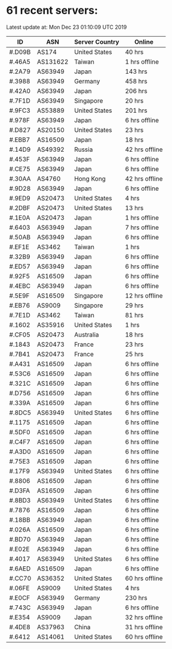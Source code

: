 # 61 recent servers:

Latest update at: Mon Dec 23 01:10:09 UTC 2019

| ID | ASN | Server Country | Online |
| -- | --- | -------------- | ------ |
| #.D09B | AS174 | United States | 40 hrs |
| #.46A5 | AS131622 | Taiwan | 1 hrs offline |
| #.2A79 | AS63949 | Japan | 143 hrs |
| #.3988 | AS63949 | Germany | 458 hrs |
| #.42A0 | AS63949 | Japan | 206 hrs |
| #.7F1D | AS63949 | Singapore | 20 hrs |
| #.9FC3 | AS53889 | United States | 201 hrs |
| #.978F | AS63949 | Japan | 6 hrs offline |
| #.D827 | AS20150 | United States | 23 hrs |
| #.EBB7 | AS16509 | Japan | 18 hrs |
| #.14D9 | AS49392 | Russia | 42 hrs offline |
| #.453F | AS63949 | Japan | 6 hrs offline |
| #.CE75 | AS63949 | Japan | 6 hrs offline |
| #.30AA | AS4760 | Hong Kong | 42 hrs offline |
| #.9D28 | AS63949 | Japan | 6 hrs offline |
| #.9ED9 | AS20473 | United States | 4 hrs |
| #.2DBF | AS20473 | United States | 13 hrs |
| #.1E0A | AS20473 | Japan | 1 hrs offline |
| #.6403 | AS63949 | Japan | 7 hrs offline |
| #.50AB | AS63949 | Japan | 6 hrs offline |
| #.EF1E | AS3462 | Taiwan | 1 hrs |
| #.32B9 | AS63949 | Japan | 6 hrs offline |
| #.ED57 | AS63949 | Japan | 6 hrs offline |
| #.92F5 | AS16509 | Japan | 6 hrs offline |
| #.4EBC | AS63949 | Japan | 6 hrs offline |
| #.5E9F | AS16509 | Singapore | 12 hrs offline |
| #.EB76 | AS9009 | Singapore | 29 hrs |
| #.7E1D | AS3462 | Taiwan | 81 hrs |
| #.1602 | AS35916 | United States | 1 hrs |
| #.CF05 | AS20473 | Australia | 18 hrs |
| #.1843 | AS20473 | France | 23 hrs |
| #.7B41 | AS20473 | France | 25 hrs |
| #.A431 | AS16509 | Japan | 6 hrs offline |
| #.53C6 | AS16509 | Japan | 6 hrs offline |
| #.321C | AS16509 | Japan | 6 hrs offline |
| #.D756 | AS16509 | Japan | 6 hrs offline |
| #.339A | AS16509 | Japan | 6 hrs offline |
| #.8DC5 | AS63949 | United States | 6 hrs offline |
| #.1175 | AS16509 | Japan | 6 hrs offline |
| #.5DF0 | AS16509 | Japan | 6 hrs offline |
| #.C4F7 | AS16509 | Japan | 6 hrs offline |
| #.A3D0 | AS16509 | Japan | 6 hrs offline |
| #.75E3 | AS16509 | Japan | 6 hrs offline |
| #.17F9 | AS63949 | United States | 6 hrs offline |
| #.8806 | AS16509 | Japan | 6 hrs offline |
| #.D3FA | AS16509 | Japan | 6 hrs offline |
| #.8BD3 | AS63949 | United States | 6 hrs offline |
| #.7876 | AS16509 | Japan | 6 hrs offline |
| #.18BB | AS63949 | Japan | 6 hrs offline |
| #.026A | AS16509 | Japan | 6 hrs offline |
| #.BD70 | AS63949 | Japan | 6 hrs offline |
| #.E02E | AS63949 | Japan | 6 hrs offline |
| #.4017 | AS63949 | United States | 6 hrs offline |
| #.6AED | AS16509 | Japan | 6 hrs offline |
| #.CC70 | AS36352 | United States | 60 hrs offline |
| #.06FE | AS9009 | United States | 4 hrs |
| #.E0CF | AS63949 | Germany | 230 hrs |
| #.743C | AS63949 | Japan | 6 hrs offline |
| #.E354 | AS9009 | Japan | 32 hrs offline |
| #.4DE8 | AS37963 | China | 31 hrs offline |
| #.6412 | AS14061 | United States | 60 hrs offline |

